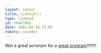 ```yaml
---
layout: senior
title: Linkoid!!!
type: linkoid
id: 75467065
date: 2002-04-16 17:03
robots: noindex
---
```

<p>Wot a great acronym for a <a href="http://www.geocities.com/iwronsky/#MORON" title="And if it doesn't work, it's an even better name!!!!!!!!!!">great program</a>!!!!!!!!</p>